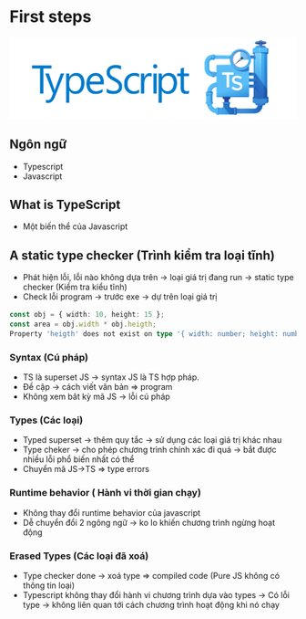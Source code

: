 # First steps
![TypeScript](https://github.com/LDK-VN/TypeScript/blob/master/resource/logo.png)
## Ngôn ngữ

* Typescript
* Javascript



## What is TypeScript

* Một biến thể của Javascript

## A static type checker (Trình kiểm tra loại tĩnh)

* Phát hiện lỗi, lỗi nào không dựa trên -> loại giá trị đang run -> static type checker (Kiểm tra kiểu tĩnh)
* Check lỗi program -> trước exe -> dự trên loại giá trị

```ts
const obj = { width: 10, height: 15 };
const area = obj.width * obj.heigth;
Property 'heigth' does not exist on type '{ width: number; height: number; }'. Did you mean 'height'?
```

### Syntax (Cú pháp)
* TS là superset JS -> syntax JS là TS hợp pháp.
* Đề cập -> cách viết văn bản => program
* Không xem bât kỳ mã JS -> lỗi cú pháp

### Types (Các loại)
* Typed superset -> thêm quy tắc -> sử dụng các loại giá trị khác nhau
* Type cheker -> cho phép chương trình chính xác đi quá -> bắt được nhiều lỗi phổ biến nhất có thể
* Chuyển mã JS->TS => type errors

### Runtime behavior ( Hành vi thời gian chạy)
* Không thay đổi runtime behavior của javascript
* Dễ chuyển đổi 2 ngông ngữ -> ko lo khiến chương trình ngừng hoạt động

### Erased Types (Các loại đã xoá)
* Type checker done -> xoá type => compiled code (Pure JS không có thông tin loại)
* Typescript không thay đổi hành vi chương trình dựa vào types -> Có lỗi type -> không liên quan tới cách chương trình hoạt động khi nó chạy


